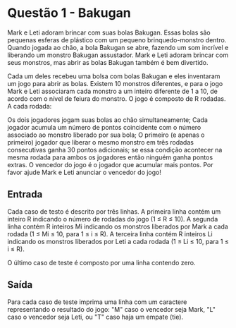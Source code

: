 # Questão 1 - Bakugan

Mark e Leti adoram brincar com suas bolas Bakugan. Essas bolas são pequenas esferas de plástico com um pequeno brinquedo-monstro dentro. Quando jogada ao chão, a bola Bakugan se abre, fazendo um som incrível e liberando um monstro Bakugan assustador. Mark e Leti adoram brincar com seus monstros, mas abrir as bolas Bakugan também é bem divertido.

Cada um deles recebeu uma bolsa com bolas Bakugan e eles inventaram um jogo para abrir as bolas. Existem 10 monstros diferentes, e para o jogo Mark e Leti associaram cada monstro a um inteiro diferente de 1 a 10, de acordo com o nível de feiura do monstro. O jogo é composto de R rodadas. A cada rodada:

Os dois jogadores jogam suas bolas ao chão simultaneamente; Cada jogador acumula um número de pontos coincidente com o número associado ao monstro liberado por sua bola; O primeiro (e apenas o primeiro) jogador que liberar o mesmo monstro em três rodadas consecutivas ganha 30 pontos adicionais; se essa condição acontecer na mesma rodada para ambos os jogadores então ninguém ganha pontos extras. O vencedor do jogo é o jogador que acumular mais pontos. Por favor ajude Mark e Leti anunciar o vencedor do jogo!

## Entrada

Cada caso de testo é descrito por três linhas. A primeira linha contém um inteiro R indicando o número de rodadas do jogo (1 ≤ R ≤ 10). A segunda linha contém R inteiros Mi indicando os monstros liberados por Mark a cada rodada (1 ≤ Mi ≤ 10, para 1 ≤ i ≤ R). A terceira linha contém R inteiros Li indicando os monstros liberados por Leti a cada rodada (1 ≤ Li ≤ 10, para 1 ≤ i ≤ R).

O último caso de teste é composto por uma linha contendo zero.

## Saída

Para cada caso de teste imprima uma linha com um caractere representando o resultado do jogo: "M" caso o vencedor seja Mark, "L" caso o vencedor seja Leti, ou "T" caso haja um empate (tie).
